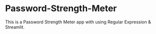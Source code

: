 # Password-Strength-Meter
This is a Password Strength Meter app with using Regular Expression &amp; Streamlit.
